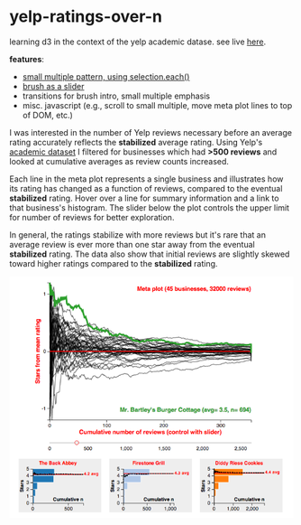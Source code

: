 yelp-ratings-over-n
===================
learning d3 in the context of the yelp academic datase. see live [here](http://williaster.com/yelp).

**features**:
* [small multiple pattern, using selection.each()](http://bl.ocks.org/mbostock/9490313)
* [brush as a slider](http://bl.ocks.org/mbostock/6452972)
* transitions for brush intro, small multiple emphasis
* misc. javascript (e.g., scroll to small multiple, move meta plot lines to top of DOM, etc.)


I was interested in the number of Yelp reviews necessary before an average rating accurately reflects the **stabilized** average rating. Using Yelp's [academic dataset](https://www.yelp.com/academic_dataset) I filtered for businesses which had **&gt;500 reviews** and looked at cumulative averages as review counts increased. 


Each line in the meta plot represents a single business and illustrates how its rating has changed as a function of reviews, compared to the eventual **stabilized** rating. Hover over a line for summary information and a link to that business's histogram. The slider below the plot controls the upper limit for number of reviews for better exploration.


In general, the ratings stabilize with more reviews but it's rare that an average review is ever more than one star away from the eventual **stabilized** rating. The data also show that initial reviews are slightly skewed toward higher ratings compared to the **stabilized** rating.

![preview](preview.png?raw=true "Preview")
